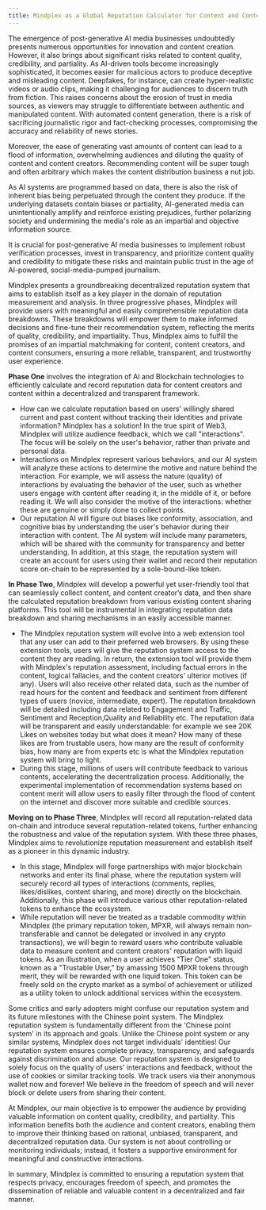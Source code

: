 ```yaml
---
title: Mindplex as a Global Reputation Calculator for Content and Content Creators
---
```


The emergence of post-generative AI media businesses undoubtedly presents numerous opportunities for innovation and content creation. However, it also brings about significant risks related to content quality, credibility, and partiality. As AI-driven tools become increasingly sophisticated, it becomes easier for malicious actors to produce deceptive and misleading content. Deepfakes, for instance, can create hyper-realistic videos or audio clips, making it challenging for audiences to discern truth from fiction. This raises concerns about the erosion of trust in media sources, as viewers may struggle to differentiate between authentic and manipulated content. With automated content generation, there is a risk of sacrificing journalistic rigor and fact-checking processes, compromising the accuracy and reliability of news stories.

Moreover, the ease of generating vast amounts of content can lead to a flood of information, overwhelming audiences and diluting the quality of content and content creators. Recommending content will be super tough and often arbitrary which makes the content distribution business a nut job.

As AI systems are programmed based on data, there is also the risk of inherent bias being perpetuated through the content they produce. If the underlying datasets contain biases or partiality, AI-generated media can unintentionally amplify and reinforce existing prejudices, further polarizing society and undermining the media's role as an impartial and objective information source.

It is crucial for post-generative AI media businesses to implement robust verification processes, invest in transparency, and prioritize content quality and credibility to mitigate these risks and maintain public trust in the age of AI-powered, social-media-pumped journalism.

Mindplex presents a groundbreaking decentralized reputation system that aims to establish itself as a key player in the domain of reputation measurement and analysis. In three progressive phases, Mindplex will provide users with meaningful and easily comprehensible reputation data breakdowns. These breakdowns will empower them to make informed decisions and fine-tune their recommendation system, reflecting the merits of quality, credibility, and impartiality. Thus, Mindplex aims to fulfill the promises of an impartial matchmaking for content, content creators, and content consumers, ensuring a more reliable, transparent, and trustworthy user experience.

**Phase One** involves the integration of AI and Blockchain technologies to efficiently calculate and record reputation data for content creators and content within a decentralized and transparent framework.

- How can we calculate reputation based on users' willingly shared current and past content without tracking their identities and private information? Mindplex has a solution! In the true spirit of Web3, Mindplex will utilize audience feedback, which we call "interactions". The focus will be solely on the user's behavior, rather than private and personal data.
- Interactions on Mindplex represent various behaviors, and our AI system will analyze these actions to determine the motive and nature behind the interaction. For example, we will assess the nature (quality) of interactions by evaluating the behavior of the user, such as whether users engage with content after reading it, in the middle of it, or before reading it. We will also consider the motive of the interactions: whether these are genuine or simply done to collect points.
- Our reputation AI will figure out biases like conformity, association, and cognitive bias by understanding the user's behavior during their interaction with content. The AI system will include many parameters, which will be shared with the community for transparency and better understanding. In addition, at this stage, the reputation system will create an account for users using their wallet and record their reputation score on-chain to be represented by a sole-bound-like token.

**In Phase Two**, Mindplex will develop a powerful yet user-friendly tool that can seamlessly collect content, and content creator’s data, and then share the calculated reputation breakdown from various existing content sharing platforms. This tool will be instrumental in integrating reputation data breakdown and sharing mechanisms in an easily accessible manner.

- The Mindplex reputation system will evolve into a web extension tool that any user can add to their preferred web browsers. By using these extension tools, users will give the reputation system access to the content they are reading. In return, the extension tool will provide them with Mindplex's reputation assessment, including factual errors in the content, logical fallacies, and the content creators' ulterior motives (if any). Users will also receive other related data, such as the number of read hours for the content and feedback and sentiment from different types of users (novice, intermediate, expert). The reputation breakdown will be detailed including data related to Engagement and Traffic, Sentiment and Reception,Quality and Reliability etc. The reputation data will be transparent and easily understandable: for example we see 20K Likes on websites today but what does it mean? How many of these likes are from trustable users, how many are the result of conformity bias, how many are from experts etc is what the Mindplex reputation system will bring to light.
- During this stage, millions of users will contribute feedback to various contents, accelerating the decentralization process. Additionally, the experimental implementation of recommendation systems based on content merit will allow users to easily filter through the flood of content on the internet and discover more suitable and credible sources.

**Moving on to Phase Three**, Mindplex will record all reputation-related data on-chain and introduce several reputation-related tokens, further enhancing the robustness and value of the reputation system. With these three phases, Mindplex aims to revolutionize reputation measurement and establish itself as a pioneer in this dynamic industry.

- In this stage, Mindplex will forge partnerships with major blockchain networks and enter its final phase, where the reputation system will securely record all types of interactions (comments, replies, likes/dislikes, content sharing, and more) directly on the blockchain. Additionally, this phase will introduce various other reputation-related tokens to enhance the ecosystem.
- While reputation will never be treated as a tradable commodity within Mindplex (the primary reputation token, MPXR, will always remain non-transferable and cannot be delegated or involved in any crypto transactions), we will begin to reward users who contribute valuable data to measure content and content creators' reputation with liquid tokens. As an illustration, when a user achieves "Tier One" status, known as a "Trustable User," by amassing 1500 MPXR tokens through merit, they will be rewarded with one liquid token. This token can be freely sold on the crypto market as a symbol of achievement or utilized as a utility token to unlock additional services within the ecosystem.

Some critics and early adopters might confuse our reputation system and its future milestones with the Chinese point system. The Mindplex reputation system is fundamentally different from the 'Chinese point system' in its approach and goals. Unlike the Chinese point system or any similar systems, Mindplex does not target individuals' identities! Our reputation system ensures complete privacy, transparency, and safeguards against discrimination and abuse. Our reputation system is designed to solely focus on the quality of users' interactions and feedback, without the use of cookies or similar tracking tools. We track users via their anonymous wallet now and forever! We believe in the freedom of speech and will never block or delete users from sharing their content.

At Mindplex, our main objective is to empower the audience by providing valuable information on content quality, credibility, and partiality. This information benefits both the audience and content creators, enabling them to improve their thinking based on rational, unbiased, transparent, and decentralized reputation data. Our system is not about controlling or monitoring individuals; instead, it fosters a supportive environment for meaningful and constructive interactions.

In summary, Mindplex is committed to ensuring a reputation system that respects privacy, encourages freedom of speech, and promotes the dissemination of reliable and valuable content in a decentralized and fair manner.
